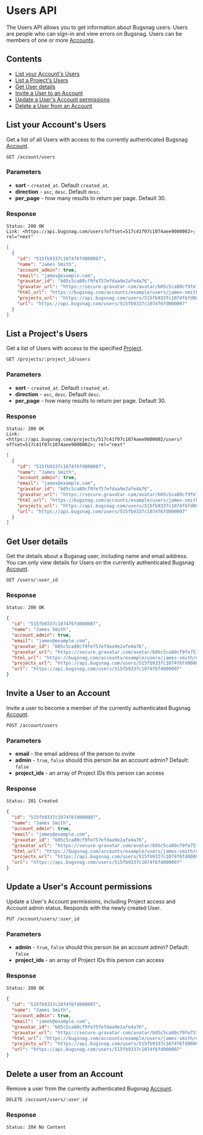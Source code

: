 Users API
=========

The Users API allows you to get information about Bugsnag users. Users are people who can sign-in and view errors on Bugsnag. Users can be members of one or more [Accounts](accounts.md).


Contents
--------

- [List your Account's Users](#list-your-account-s-users)
- [List a Project's Users](#list-a-project-s-users)
- [Get User details](#get-user-details)
- [Invite a User to an Account](#invite-a-user-to-an-account)
- [Update a User's Account permissions](#update-a-user-s-account-permissions)
- [Delete a User from an Account](#delete-a-user-from-an-account)


List your Account's Users
-------------------------

Get a list of all Users with access to the currently authenticated Bugsnag [Account](accounts.md).

```http
GET /account/users
```

### Parameters

- **sort** - `created_at`. Default `created_at`.
- **direction** - `asc`, `desc`. Default `desc`.
- **per_page** - how many results to return per page. Default 30.

### Response

```http
Status: 200 OK
Link: <https://api.bugsnag.com/users?offset=517c41f07c1074aee9000002>; rel="next"
```
```json
[
  {
    "id": "515fb9337c1074f6fd000007",
    "name": "James Smith",
    "account_admin": true,
    "email": "james@example.com",
    "gravatar_id": "b05c5ca80cf9fe757efdaa9e2afe4a76",
    "gravatar_url": "https://secure.gravatar.com/avatar/b05c5ca80cf9fe757efdaa9e2afe4a76",
    "html_url": "https://bugsnag.com/accounts/example/users/james-smith/edit",
    "projects_url": "https://api.bugsnag.com/users/515fb9337c1074f6fd000007/projects",
    "url": "https://api.bugsnag.com/users/515fb9337c1074f6fd000007"
  }
]
```


List a Project's Users
---------------------

Get a list of Users with access to the specified [Project](projects.md).

```http
GET /projects/:project_id/users
```

### Parameters

- **sort** - `created_at`. Default `created_at`.
- **direction** - `asc`, `desc`. Default `desc`.
- **per_page** - how many results to return per page. Default 30.

### Response

```http
Status: 200 OK
Link: <https://api.bugsnag.com/projects/517c41f07c1074aee9000002/users?offset=517c41f07c1074aee9000002>; rel="next"
```
```json
[
  {
    "id": "515fb9337c1074f6fd000007",
    "name": "James Smith",
    "account_admin": true,
    "email": "james@example.com",
    "gravatar_id": "b05c5ca80cf9fe757efdaa9e2afe4a76",
    "gravatar_url": "https://secure.gravatar.com/avatar/b05c5ca80cf9fe757efdaa9e2afe4a76",
    "html_url": "https://bugsnag.com/accounts/example/users/james-smith/edit",
    "projects_url": "https://api.bugsnag.com/users/515fb9337c1074f6fd000007/projects",
    "url": "https://api.bugsnag.com/users/515fb9337c1074f6fd000007"
  }
]
```


Get User details
----------------

Get the details about a Bugsnag user, including name and email address. You can only view details for Users on the currently authenticated Bugsnag [Account](accounts.md).

```http
GET /users/:user_id
```

### Response

```http
Status: 200 OK
```
```json
{
  "id": "515fb9337c1074f6fd000007",
  "name": "James Smith",
  "account_admin": true,
  "email": "james@example.com",
  "gravatar_id": "b05c5ca80cf9fe757efdaa9e2afe4a76",
  "gravatar_url": "https://secure.gravatar.com/avatar/b05c5ca80cf9fe757efdaa9e2afe4a76",
  "html_url": "https://bugsnag.com/accounts/example/users/james-smith/edit",
  "projects_url": "https://api.bugsnag.com/users/515fb9337c1074f6fd000007/projects",
  "url": "https://api.bugsnag.com/users/515fb9337c1074f6fd000007"
}
```


Invite a User to an Account
---------------------------

Invite a user to become a member of the currently authenticated Bugsnag [Account](accounts.md).

```http
POST /account/users
```

### Parameters

- **email** - the email address of the person to invite
- **admin** - `true`, `false` should this person be an account admin? Default: `false`
- **project_ids** - an array of Project IDs this person can access

### Response

```http
Status: 201 Created
```
```json
{
  "id": "515fb9337c1074f6fd000007",
  "name": "James Smith",
  "account_admin": true,
  "email": "james@example.com",
  "gravatar_id": "b05c5ca80cf9fe757efdaa9e2afe4a76",
  "gravatar_url": "https://secure.gravatar.com/avatar/b05c5ca80cf9fe757efdaa9e2afe4a76",
  "html_url": "https://bugsnag.com/accounts/example/users/james-smith/edit",
  "projects_url": "https://api.bugsnag.com/users/515fb9337c1074f6fd000007/projects",
  "url": "https://api.bugsnag.com/users/515fb9337c1074f6fd000007"
}
```


Update a User's Account permissions
-----------------------------------

Update a User's Account permissions, including Project access and Account admin status. Responds with the newly created User.

```http
PUT /account/users/:user_id
```

### Parameters

- **admin** - `true`, `false` should this person be an account admin? Default: `false`
- **project_ids** - an array of Project IDs this person can access

### Response

```http
Status: 200 OK
```
```json
{
  "id": "515fb9337c1074f6fd000007",
  "name": "James Smith",
  "account_admin": true,
  "email": "james@example.com",
  "gravatar_id": "b05c5ca80cf9fe757efdaa9e2afe4a76",
  "gravatar_url": "https://secure.gravatar.com/avatar/b05c5ca80cf9fe757efdaa9e2afe4a76",
  "html_url": "https://bugsnag.com/accounts/example/users/james-smith/edit",
  "projects_url": "https://api.bugsnag.com/users/515fb9337c1074f6fd000007/projects",
  "url": "https://api.bugsnag.com/users/515fb9337c1074f6fd000007"
}
```


Delete a user from an Account
-----------------------------

Remove a user from the currently authenticated Bugsnag [Account](accounts.md).

```http
DELETE /account/users/:user_id
````

### Response

```http
Status: 204 No Content
```